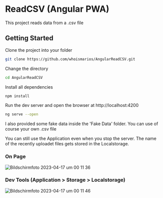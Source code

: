 # ReadCSV (Angular PWA)

This project reads data from a .csv file

## Getting Started

Clone the project into your folder
```bash
git clone https://github.com/whoismarios/AngularReadCSV.git
```

Change the directory
```bash
cd AngularReadCSV
```

Install all dependencies
```bash
npm install
```

Run the dev server and open the browser at http://localhost:4200
```bash
ng serve --open
```


I also provided some fake data inside the 'Fake Data' folder.
You can use of course your own .csv file

You can still use the Application even when you stop the server.
The name of the recently uploadet files gets stored in the Localstorage.

### On Page
![Bildschirmfoto 2023-04-17 um 00 11 36](https://user-images.githubusercontent.com/103110817/232345511-1080a553-da89-45b4-9e2a-c89f02350c47.png)

### Dev Tools (Application > Storage > Localstorage)
![Bildschirmfoto 2023-04-17 um 00 11 46](https://user-images.githubusercontent.com/103110817/232345521-20d64087-5038-41c9-a594-6362b070d6ff.png)



